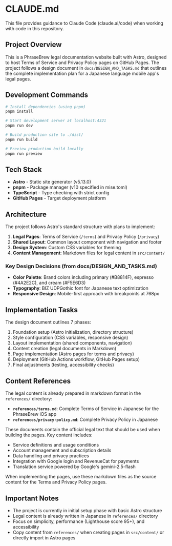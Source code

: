 # CLAUDE.md

This file provides guidance to Claude Code (claude.ai/code) when working with code in this repository.

## Project Overview

This is a PhraseBrew legal documentation website built with Astro, designed to host Terms of Service and Privacy Policy pages on GitHub Pages. The project follows a design document in `docs/DESIGN_AND_TASKS.md` that outlines the complete implementation plan for a Japanese language mobile app's legal pages.

## Development Commands

```bash
# Install dependencies (using pnpm)
pnpm install

# Start development server at localhost:4321
pnpm run dev

# Build production site to ./dist/
pnpm run build

# Preview production build locally
pnpm run preview
```

## Tech Stack

- **Astro** - Static site generator (v5.13.0)
- **pnpm** - Package manager (v10 specified in mise.toml)
- **TypeScript** - Type checking with strict config
- **GitHub Pages** - Target deployment platform

## Architecture

The project follows Astro's standard structure with plans to implement:

1. **Legal Pages**: Terms of Service (`/terms`) and Privacy Policy (`/privacy`)
2. **Shared Layout**: Common layout component with navigation and footer
3. **Design System**: Custom CSS variables for theming
4. **Content Management**: Markdown files for legal content in `src/content/`

### Key Design Decisions (from docs/DESIGN_AND_TASKS.md)

- **Color Palette**: Brand colors including primary (#B8814F), espresso (#4A2E2C), and cream (#F5E6D3)
- **Typography**: BIZ UDPGothic font for Japanese text optimization
- **Responsive Design**: Mobile-first approach with breakpoints at 768px

## Implementation Tasks

The design document outlines 7 phases:
1. Foundation setup (Astro initialization, directory structure)
2. Style configuration (CSS variables, responsive design)
3. Layout implementation (shared components, navigation)
4. Content creation (legal documents in Markdown)
5. Page implementation (Astro pages for terms and privacy)
6. Deployment (GitHub Actions workflow, GitHub Pages setup)
7. Final adjustments (testing, accessibility checks)

## Content References

The legal content is already prepared in markdown format in the `references/` directory:

- **`references/terms.md`**: Complete Terms of Service in Japanese for the PhraseBrew iOS app
- **`references/privacy-policy.md`**: Complete Privacy Policy in Japanese

These documents contain the official legal text that should be used when building the pages. Key content includes:
- Service definitions and usage conditions
- Account management and subscription details
- Data handling and privacy practices
- Integration with Google login and RevenueCat for payments
- Translation service powered by Google's gemini-2.5-flash

When implementing the pages, use these markdown files as the source content for the Terms and Privacy Policy pages.

## Important Notes

- The project is currently in initial setup phase with basic Astro structure
- Legal content is already written in Japanese in `references/` directory
- Focus on simplicity, performance (Lighthouse score 95+), and accessibility
- Copy content from `references/` when creating pages in `src/content/` or directly import in Astro pages
